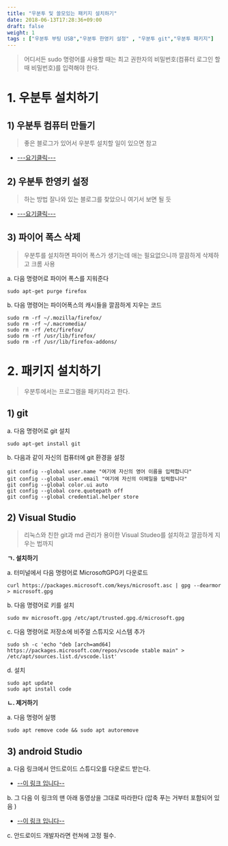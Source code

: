 ```yaml
---
title: "우분투 및 쓸모있는 패키지 설치하기"
date: 2018-06-13T17:28:36+09:00
draft: false
weight: 1
tags : ["우분투 부팅 USB","우분투 한영키 설정" , "우분투 git","우분투 패키지"]
---
```


> 어디서든 sudo 명령어를 사용할 때는 최고 권한자의 비밀번호(컴퓨터 로그인 할 때 비밀번호)를 입력해야 한다.

# 1. 우분투 설치하기 

## 1) 우분투 컴퓨터 만들기

> 좋은 블로그가 있어서 우분투 설치할 일이 있으면 참고 

* [---요기클릭---](https://medium.com/ics-lab/%EC%9A%B0%EB%B6%84%ED%88%AC-ubuntu-%EB%A1%9C-%EA%B0%9C%EB%B0%9C%ED%95%98%EA%B8%B0-1-%EC%84%A4%EC%B9%98%ED%95%98%EA%B8%B0-%EB%93%80%EC%96%BC%EB%B6%80%ED%8C%85-9964f088c9ac)

## 2) 우분투 한영키 설정 

> 하는 방법 잘나와 있는 블로그를 찾았으니 여기서 보면 될 듯

* [---요기클릭---](http://blankspace-dev.tistory.com/229)

## 3) 파이어 폭스 삭제 

> 우분투를 설치하면 파이어 폭스가 생기는데 애는 필요없으니까 깔끔하게 삭제하고 크롬 사용

    
a. 다음 명령어로 파이어 폭스를 지워준다

    sudo apt-get purge firefox
 
b. 다음 명령어는 파이어폭스의 캐시들을 깔끔하게 지우는 코드 

    sudo rm -rf ~/.mozilla/firefox/
    sudo rm -rf ~/.macromedia/
    sudo rm -rf /etc/firefox/
    sudo rm -rf /usr/lib/firefox/
    sudo rm -rf /usr/lib/firefox-addons/

# 2. 패키지 설치하기 

> 우분투에서는 프로그램을 패키지라고 한다.

## 1) git

a. 다음 명령어로 git 설치 

    sudo apt-get install git

b. 다음과 같이 자신의 컴퓨터에 git 환경을 설정 

    git config --global user.name "여기에 자신의 영어 이름을 입력합니다"
    git config --global user.email "여기에 자신의 이메일을 입력합니다"
    git config --global color.ui auto
    git config --global core.quotepath off
    git config --global credential.helper store

## 2) Visual Studio 

> 리눅스와 친한 git과 md 관리가 용이한 Visual Studeo를 설치하고 깔끔하게 지우는 법까지 

__ㄱ. 설치하기__ 

a. 터미널에서 다음 명령어로 MicrosoftGPG키 다운로드 

    curl https://packages.microsoft.com/keys/microsoft.asc | gpg --dearmor > microsoft.gpg

b. 다음 명령어로 키를 설치

    sudo mv microsoft.gpg /etc/apt/trusted.gpg.d/microsoft.gpg

c. 다음 명령어로 저장소에 비주얼 스튜지오 시스템 추가 

    sudo sh -c 'echo "deb [arch=amd64] https://packages.microsoft.com/repos/vscode stable main" > /etc/apt/sources.list.d/vscode.list'

d. 설치 

    sudo apt update
    sudo apt install code

__ㄴ. 제거하기__

a. 다음 명령어 실행

    sudo apt remove code && sudo apt autoremove

## 3) android Studio 

a. 다음 링크에서 안드로이드 스튜디오를 다운로드 받는다.

* [--이 링크 입니다--](https://developer.android.com/studio)

b. 그 다음 이 링크의 맨 아래 동영상을 그대로 따라한다 (압축 푸는 거부터 포함되어 있음 )

* [--이 링크 입니다--](https://developer.android.com/studio/install)

c. 안드로이드 개발자라면 런쳐에 고정 필수.